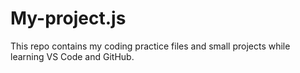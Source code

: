 # My-project.js
This repo contains my coding practice files and small projects while learning VS Code and GitHub.
